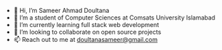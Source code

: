 - 👋 Hi, I’m Sameer Ahmad Doultana
- 👀 I’m a student of Computer Sciences at Comsats University Islamabad
- 🌱 I’m currently learning full stack web development
- 💞️ I’m looking to collaborate on open source projects
- 📫 Reach out to me at doultanasameer@gmail.com

<!---
Sameer-Doultana/Sameer-Doultana is a ✨ special ✨ repository because its `README.md` (this file) appears on your GitHub profile.
You can click the Preview link to take a look at your changes.
--->
